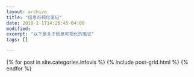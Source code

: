 ```yaml
---
layout: archive
title: "信息可视化笔记"
date: 2018-1-1T14:25:45-04:00
modified:
excerpt: "以下是关于信息可视化的笔记"
tags: []

---
```



<div class="tiles">
{% for post in site.categories.infovis %}
  {% include post-grid.html %}
{% endfor %}
</div><!-- /.tiles 把所有categories 有 infovisnotes 的列出来-->
